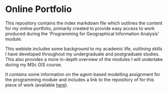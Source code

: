 # Online Portfolio

This repository contains the index markdown file which outlines the content for my online portfolio, primarily created to provide easy access to work produced during the 'Programming for Geographical Information Analysis' module.

This webiste includes some background to my academic life, outlining skills I have developed throughout my undergraduate and postgraduate studies. This also provides a more in-depth overview of the modules I will undertake during my MSc GIS course.

It contains some information on the agent-based modelling assignment for the programming module and includes a link to the  repository of 
for this piece of work (available [here](https://github.com/EmmaRaine/PracticalPortfolio)).
